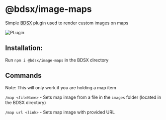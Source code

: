 # @bdsx/image-maps

Simple [BDSX](https://github.com/bdsx/bdsx) plugin used to render custom images on maps

![PLugin](plugin.gif)


## Installation:
Run ``` npm i @bdsx/image-maps ```  in the BDSX directory

## Commands

Note: This will only work if you are holding a map item

```/map <fileName>``` - Sets map image from a file in the ```images``` folder (located in the BDSX directory)

```/map url <link>``` - Sets map image with provided URL